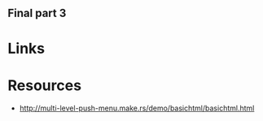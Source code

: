 ## Final part 3

# Links

# Resources
* http://multi-level-push-menu.make.rs/demo/basichtml/basichtml.html
